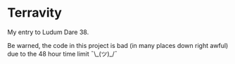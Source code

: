 # Terravity
My entry to Ludum Dare 38.

Be warned, the code in this project is bad (in many places down right awful) due to the 48 hour time limit ¯\\\_(ツ)\_/¯
